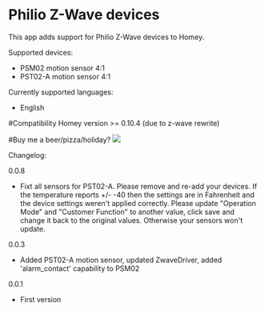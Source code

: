 # Philio Z-Wave devices

This app adds support for Philio Z-Wave devices to Homey.


Supported devices:
* PSM02   motion sensor 4:1
* PST02-A motion sensor 4:1


Currently supported languages:
* English

#Compatibility
Homey version >= 0.10.4 (due to z-wave rewrite)

#Buy me a beer/pizza/holiday?
[![](https://www.paypalobjects.com/en_US/i/btn/btn_donateCC_LG.gif)](https://www.paypal.com/cgi-bin/webscr?cmd=_donations&business=KWMTEXY3U6VVN&lc=GB&item_name=HomeyApp&item_number=PhilioApp&currency_code=EUR&bn=PP%2dDonationsBF%3abtn_donateCC_LG%2egif%3aNonHosted)


Changelog:

0.0.8
* Fixt all sensors for PST02-A. Please remove and re-add your devices. If the temperature reports +/- -40 then the settings are in Fahrenheit and the device settings weren't applied correctly. Please update "Operation Mode" and "Customer Function" to another value, click save and change it back to the original values. Otherwise your sensors won't update.

0.0.3
* Added PST02-A motion sensor, updated ZwaveDriver, added 'alarm_contact' capability to PSM02

0.0.1
* First version